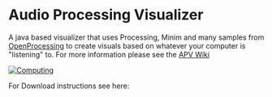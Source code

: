 # Audio Processing Visualizer

A java based visualizer that uses Processing, Minim and many samples from [OpenProcessing](https://www.openprocessing.org) to create visuals based on whatever your computer is "listening" to.  For more information please see the [APV Wiki](https://github.com/mimelator/apv/wiki)


[![Computing](https://i9.ytimg.com/vi/Tx7txZhSU6A/mqdefault.jpg?sqp=COy1it4F&rs=AOn4CLCtn4odVryuy3rEma9hkUXup2sBLw&time=1539480504664)](https://youtu.be/Tx7txZhSU6A)


For Download instructions see here:
